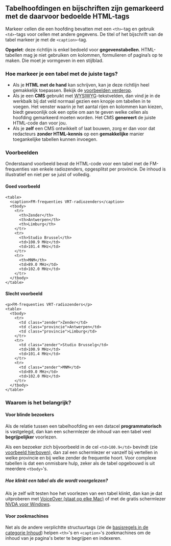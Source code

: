 ## Tabelhoofdingen en bijschriften zijn gemarkeerd met de daarvoor bedoelde HTML-tags

Markeer cellen die een hoofding bevatten met een `<th>`-tag en gebruik `<td>`-tags voor cellen met andere gegevens. De titel of het bijschrift van de tabel markeer je met de `<caption>`-tag.

**Opgelet**: deze richtlijn is enkel bedoeld voor **gegevenstabellen**. HTML-tabellen mag je niet gebruiken om kolommen, formulieren of pagina’s op te maken. Die moet je vormgeven in een stijlblad.

### Hoe markeer je een tabel met de juiste tags?

- Als je **HTML met de hand** kan schrijven, kan je deze richtlijn heel gemakkelijk toepassen. Bekijk de [voorbeelden verderop](#voorbeelden). 
- Als je een **CMS** gebruikt met <abbr title="What You See Is What You Get" lang="en">WYSIWYG</abbr>-tekstvelden, dan vind je in de werkbalk bij dat veld normaal gezien een knopje om tabellen in te voegen. Het venster waarin je het aantal rijen en kolommen kan kiezen, biedt gewoonlijk ook een optie om aan te geven welke cellen als hoofding gemarkeerd moeten worden. Het CMS **genereert** de juiste HTML-code dan voor jou.
- Als je **zelf** een CMS ontwikkelt of laat bouwen, zorg er dan voor dat redacteurs **zonder HTML-kennis** op een **gemakkelijke** manier toegankelijke tabellen kunnen invoegen.

### Voorbeelden

Onderstaand voorbeeld bevat de HTML-code voor een tabel met de FM-frequenties van enkele radiozenders, opgesplitst per provincie. De inhoud is illustratief en niet per se juist of volledig.

#### Goed voorbeeld

    <table>
      <caption>FM-frequenties VRT-radiozenders</caption>
      <tbody>
        <tr>
          <th>Zender</th>
          <th>Antwerpen</th>
          <th>Limburg</th>
        </tr>
        <tr>
          <th>Studio Brussel</th>
          <td>100.9 MHz</td>
          <td>101.4 MHz</td>
        </tr>
        <tr>
          <th>MNM</th>
          <td>89.0 MHz</td>
          <td>102.0 MHz</td>
        </tr>
      </tbody>
    </table>

#### Slecht voorbeeld

    <p>FM-frequenties VRT-radiozenders</p>
    <table>
      <tbody>
        <tr>
          <td class="zender">Zender</td>
          <td class="provincie">Antwerpen</td>
          <td class="provincie">Limburg</td>
        </tr>
        <tr>
          <td class="zender">Studio Brusselg</td>
          <td>100.9 MHz</td>
          <td>101.4 MHz</td>
        </tr>
        <tr>
          <td class="zender">MNM</td>
          <td>89.0 MHz</td>
          <td>102.0 MHz</td>
        </tr>
      </tbody>
    </table>

### Waarom is het belangrijk?

#### Voor blinde bezoekers

Als de relatie tussen een tabelhoofding en een datacel **programmatorisch**  is vastgelegd, dan kan een schermlezer de inhoud van een tabel veel **begrijpelijker** voorlezen.

Als een bezoeker zich bijvoorbeeld in de cel `<td>100.9</td>` bevindt (zie [voorbeeld hierboven](#goed)), dan zal een schermlezer er vanzelf bij vertellen in welke provincie en bij welke zender de frequentie hoort. Voor complexe tabellen is dat een onmisbare hulp, zeker als de tabel opgebouwd is uit meerdere `<tbody>`'s.

##### Hoe klinkt een tabel als die wordt voorgelezen?

Als je zelf wilt testen hoe het voorlezen van een tabel klinkt, dan kan je dat uitproberen met [VoiceOver (staat op elke Mac)](http://www.apple.com/benl/voiceover/info/guide/) of met de gratis schermlezer [NVDA voor Windows](http://www.nvaccess.org).

#### Voor zoekmachines
Net als de andere verplichtte structuurtags (zie de [basisregels in de categorie Inhoud](/inhoud/basis)) helpen `<th>`'s en `<caption>`'s zoekmachines om de inhoud van je pagina's beter te begrijpen en indexeren. 

